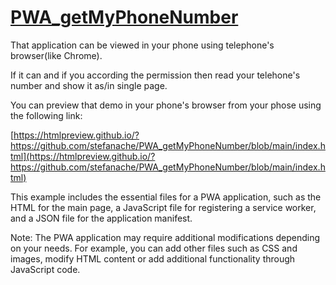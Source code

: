 # [PWA_getMyPhoneNumber](https://github.com/stefanache/PWA_getMyPhoneNumber)

That application can be viewed in your phone using telephone's browser(like Chrome).

If it can and if you according the permission then read your telehone's number and 
show it as/in single page.

You can preview that demo in your phone's browser from your phose using the following link:

[https://htmlpreview.github.io/?https://github.com/stefanache/PWA_getMyPhoneNumber/blob/main/index.html](https://htmlpreview.github.io/?https://github.com/stefanache/PWA_getMyPhoneNumber/blob/main/index.html)

This example includes the essential files for a PWA application, such as the HTML for the main page, 
a JavaScript file for registering a service worker, and a JSON file for the application manifest.

Note: The PWA application may require additional modifications depending on your needs. 
      For example, you can add other files such as CSS and images, modify HTML content or add additional 
      functionality through JavaScript code.
